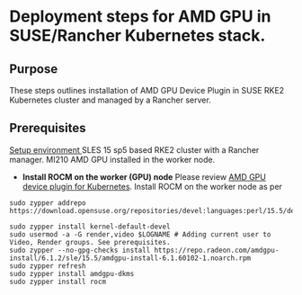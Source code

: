 # Deployment steps for AMD GPU in SUSE/Rancher Kubernetes stack.

## Purpose 
These steps outlines installation of AMD GPU Device Plugin in SUSE RKE2 Kubernetes cluster and managed by a Rancher server.

## Prerequisites

<ins> Setup environment </ins>
SLES 15 sp5 based RKE2 cluster with a Rancher manager.
MI210 AMD GPU installed in the worker node.

- **Install ROCM on the worker (GPU) node**
Please review [AMD GPU device plugin for Kubernetes](https://github.com/ROCm/k8s-device-plugin#amd-gpu-device-plugin-for-kubernetes).
Install ROCM on the worker node as per [](https://rocm.docs.amd.com/projects/install-on-linux/en/latest/tutorial/quick-start.html)

````
sudo zypper addrepo https://download.opensuse.org/repositories/devel:languages:perl/15.5/devel:languages:perl.repo

sudo zypper install kernel-default-devel
sudo usermod -a -G render,video $LOGNAME # Adding current user to Video, Render groups. See prerequisites.
sudo zypper --no-gpg-checks install https://repo.radeon.com/amdgpu-install/6.1.2/sle/15.5/amdgpu-install-6.1.60102-1.noarch.rpm
sudo zypper refresh
sudo zypper install amdgpu-dkms
sudo zypper install rocm
````
